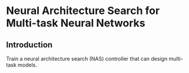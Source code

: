 # Neural Architecture Search for Multi-task Neural Networks

## Introduction

Train a neural architecture search (NAS) controller that can design multi-task models.
